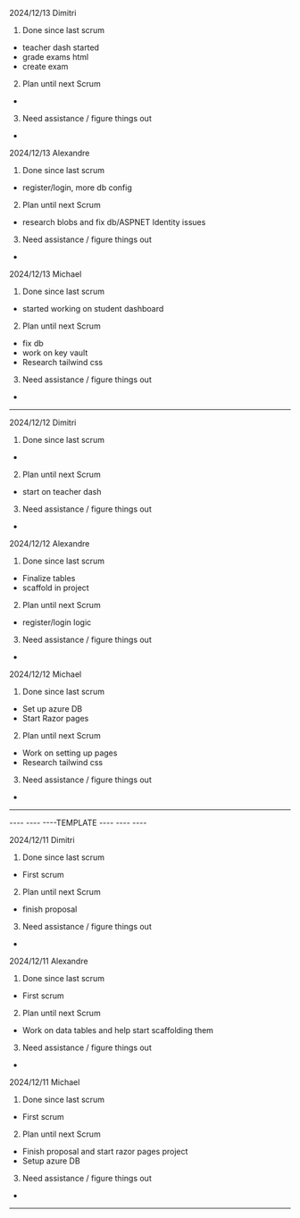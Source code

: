 2024/12/13 Dimitri
1. Done since last scrum
- teacher dash started
- grade exams html
- create exam
2. Plan until next Scrum
- 
3. Need assistance / figure things out
- 

2024/12/13 Alexandre
1. Done since last scrum
- register/login, more db config
2. Plan until next Scrum
-  research blobs and fix db/ASPNET Identity issues
3. Need assistance / figure things out
- 

2024/12/13 Michael
1. Done since last scrum
- started working on student dashboard
2. Plan until next Scrum
- fix db
- work on key vault
- Research tailwind css
3. Need assistance / figure things out
- 
________________________________________________________________________________________


2024/12/12 Dimitri
1. Done since last scrum
- 
2. Plan until next Scrum
- start on teacher dash
3. Need assistance / figure things out
- 

2024/12/12 Alexandre
1. Done since last scrum
- Finalize tables
- scaffold in project
2. Plan until next Scrum
-  register/login logic
3. Need assistance / figure things out
- 

2024/12/12 Michael
1. Done since last scrum
- Set up azure DB
- Start Razor pages
2. Plan until next Scrum
- Work on setting up pages
- Research tailwind css
3. Need assistance / figure things out
- 
________________________________________________________________________________________


---- ---- ----TEMPLATE ---- ---- ----
   
2024/12/11 Dimitri
1. Done since last scrum
- First scrum
2. Plan until next Scrum
- finish proposal
3. Need assistance / figure things out
- 

2024/12/11 Alexandre
1. Done since last scrum
- First scrum
2. Plan until next Scrum
- Work on data tables and help start scaffolding them
3. Need assistance / figure things out
- 

2024/12/11 Michael
1. Done since last scrum
- First scrum
2. Plan until next Scrum
- Finish proposal and start razor pages project
- Setup azure DB
3. Need assistance / figure things out
- 
________________________________________________________________________________________
